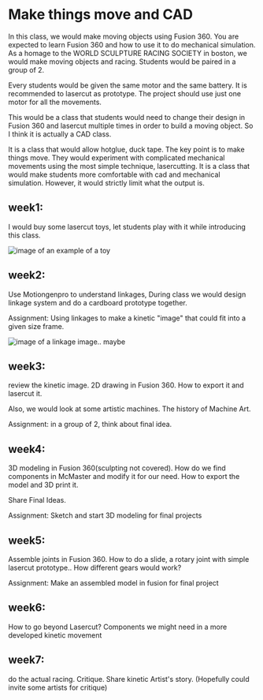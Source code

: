 # Make things move and CAD

In this class, we would make moving objects using Fusion 360. You are expected to learn Fusion 360 and how to use it to do mechanical simulation. As a homage to the WORLD SCULPTURE RACING SOCIETY in boston, we would make moving objects and racing. Students would be paired in a group of 2.

Every students would be given the same motor and the same battery. It is recommended to lasercut as prototype. The project should use just one motor for all the movements.

This would be a class that students would need to change their design in Fusion 360 and lasercut multiple times in order to build a moving object. So I think it is actually a CAD class.

It is a class that would allow hotglue, duck tape. The key point is to make things move. They would experiment with complicated mechanical movements using the most simple technique, lasercutting. It is a class that would make students more comfortable with cad and mechanical simulation. However, it would strictly limit what the output is. 

## week1:

I would buy some lasercut toys, let students play with it while introducing this class. 

![image of an example of a toy](https://cdn.shopify.com/s/files/1/0559/6587/6418/products/87fc6e90a54fa2e5a47ecdecf536d30b_1080x_c662dd4d-94eb-46f5-97eb-33e6e9d798cc_1024x1024@2x.jpg?v=1635169350)

## week2:

Use Motiongenpro to understand linkages, During class we would design linkage system and do a cardboard prototype together.

Assignment: Using linkages to make a kinetic "image" that could fit into a given size frame.

![image of a linkage image.. maybe](https://i.ytimg.com/vi/8b1NXslviYE/maxresdefault.jpg)

## week3:

review the kinetic image. 2D drawing in Fusion 360. How to export it and lasercut it.

Also, we would look at some artistic machines. The history of Machine Art. 

Assignment: in a group of 2, think about final idea.

## week4:

3D modeling in Fusion 360(sculpting not covered). How do we find components in McMaster and modify it for our need. How to export the model and 3D print it.

Share Final Ideas.

Assignment: Sketch and start 3D modeling for final projects 

## week5: 

Assemble joints in Fusion 360. How to do a slide, a rotary joint with simple lasercut prototype.. How different gears would work? 

Assignment: Make an assembled model in fusion for final project

## week6:

How to go beyond Lasercut? Components we might need in a more developed kinetic movement

## week7:

do the actual racing. Critique. Share kinetic Artist's story. (Hopefully could invite some artists for critique)
